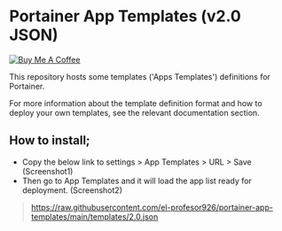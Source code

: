 # Portainer App Templates (v2.0 JSON)
<a href="https://www.buymeacoffee.com/zen262176" target="_blank"><img src="https://lounge-group.co.uk/by-me-a-coffee.png" alt="Buy Me A Coffee"></a>

This repository hosts some templates ('Apps Templates') definitions for Portainer.

For more information about the template definition format and how to deploy your own templates, see the relevant documentation section.

## How to install;
- Copy the below link to settings > App Templates > URL > Save (Screenshot1)
- Then go to App Templates and it will load the app list ready for deployment. (Screenshot2)
> https://raw.githubusercontent.com/el-profesor926/portainer-app-templates/main/templates/2.0.json

